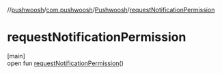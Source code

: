 //[pushwoosh](../../../index.md)/[com.pushwoosh](../index.md)/[Pushwoosh](index.md)/[requestNotificationPermission](request-notification-permission.md)

# requestNotificationPermission

[main]\
open fun [requestNotificationPermission](request-notification-permission.md)()
